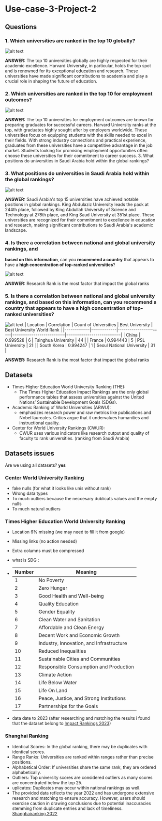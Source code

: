 # Use-case-3-Project-2

## Questions

### 1. Which universities are ranked in the top 10 globally?

![alt text](images/ANSWER_1_TOP10.png)

**ANSWER:** The top 10 universities globally are highly respected for their academic excellence. Harvard University, in particular, holds the top spot and is renowned for its exceptional education and research. These universities have made significant contributions to academia and play a crucial role in shaping the future of education.

### 2. Which universities are ranked in the top 10 for employment outcomes?

![alt text](images/ANSWER_2_TOPoutcomes.png)

**ANSWER:** The top 10 universities for employment outcomes are known for preparing graduates for successful careers. Harvard University ranks at the top, with graduates highly sought after by employers worldwide. These universities focus on equipping students with the skills needed to excel in their fields. With strong industry connections and practical experience, graduates from these universities have a competitive advantage in the job market. Students looking for promising employment opportunities often choose these universities for their commitment to career success. 3. What positions do universities in Saudi Arabia hold within the global rankings?

### 3. What positions do universities in Saudi Arabia hold within the global rankings?

![alt text](images/ANSWER_3_TOPGLOBALksA.png)

**ANSWER:** Saudi Arabia's top 15 universities have achieved notable positions in global rankings. King Abdulaziz University leads the pack at 244th place, followed by King Abdullah University of Science and Technology at 278th place, and King Saud University at 351st place. These universities are recognized for their commitment to excellence in education and research, making significant contributions to Saudi Arabia's academic landscape.

### 4. Is there a **correlation** between **national and global** university rankings, and

**based on this information**, can you **recommend a country** that appears to
have a **high concentration of top-ranked universities**?

![alt text](images/ANSWER_4_MOSTimpact.png)

**ANSWER:** Research Rank is the most factor that impact the global ranks

### 5. Is there a correlation between national and global university rankings, and based on this information, can you recommend a country that appears to have a high concentration of top-ranked universities?

![alt text](images/answer_5_correlation.png)
| Location | Correlation | Count of Universities | Best University | Best University World Rank |
|-------------|-------------|-----------------------|---------------------------|----------------------------|
| China | 0.999528 | 6 | Tsinghua University | 44 |
| France | 0.994443 | 5 | PSL University | 21 |
| South Korea | 0.994247 | 1 | Seoul National University | 31 |

**ANSWER:** Research Rank is the most factor that impact the global ranks

## Datasets

- Times Higher Education World University Ranking (THE):
  - The Times Higher Education Impact Rankings are the only global performance tables that assess universities against the United Nations’ Sustainable Development Goals (SDGs).
- Academic Ranking of World Universities (ARWU):
  - emphasizes research power and raw metrics like publications and Nobel laureates. Critics argue that it undervalues humanities and instructional quality.
- Center for World University Rankings (CWUR):
  - CWUR uses various indicators like research output and quality of faculty to rank universities. (ranking from Saudi Arabia)

## Datasets issues

Are we using all datasets? **yes**

### Center World University Ranking

- fake nulls (for what it looks like unis without rank)
- Wrong data types
- To much outliers because the neccesary dublicats values and the empty nulls
- To much natural outliers

### Times Higher Education World University Ranking

- Location 6% missing (we may need to fill it from google)
- Missing links (no action needed)
- Extra columns must be compressed
- what is SDG :
- | Number | Meaning                                  |
  | ------ | ---------------------------------------- |
  | 1      | No Poverty                               |
  | 2      | Zero Hunger                              |
  | 3      | Good Health and Well-being               |
  | 4      | Quality Education                        |
  | 5      | Gender Equality                          |
  | 6      | Clean Water and Sanitation               |
  | 7      | Affordable and Clean Energy              |
  | 8      | Decent Work and Economic Growth          |
  | 9      | Industry, Innovation, and Infrastructure |
  | 10     | Reduced Inequalities                     |
  | 11     | Sustainable Cities and Communities       |
  | 12     | Responsible Consumption and Production   |
  | 13     | Climate Action                           |
  | 14     | Life Below Water                         |
  | 15     | Life On Land                             |
  | 16     | Peace, Justice, and Strong Institutions  |
  | 17     | Partnerships for the Goals               |

- data date to 2023 (after researching and matching the results i found that the dataset belong to [Impact Rankings 2023](https://www.timeshighereducation.com/impactrankings))

### Shanghai Ranking

- Identical Scores: In the global ranking, there may be duplicates with identical scores.
- Range Ranks: Universities are ranked within ranges rather than precise positions.
- Alphabetical Order: If universities share the same rank, they are ordered alphabetically.
- Outliers: Top university scores are considered outliers as many scores are concentrated below the top 25.
- uplicates: Duplicates may occur within national rankings as well.
- The provided data reflects the year 2022 and has undergone extensive research and matching to ensure accuracy. However, users should exercise caution in drawing conclusions due to potential inaccuracies stemming from duplicate entries and lack of timeliness.  
  [Shanghairanking 2022](https://www.shanghairanking.com/rankings/arwu/2022)
